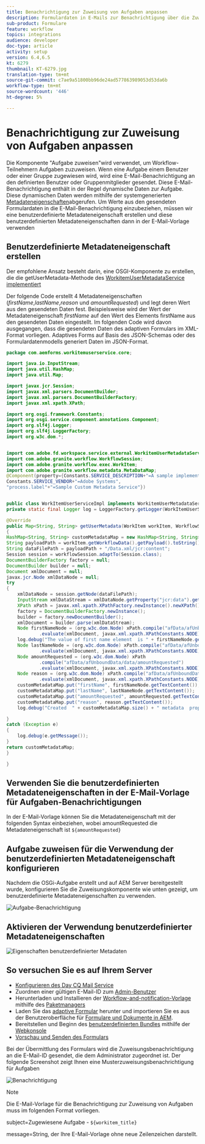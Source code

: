 ```yaml
---
title: Benachrichtigung zur Zuweisung von Aufgaben anpassen
description: Formulardaten in E-Mails zur Benachrichtigung über die Zuweisung von Aufgaben einschließen
sub-product: Formulare
feature: workflow
topics: integrations
audience: developer
doc-type: article
activity: setup
version: 6.4,6.5
kt: 6279
thumbnail: KT-6279.jpg
translation-type: tm+mt
source-git-commit: c7ae9a51800bb96de24ad577863989053d53da6b
workflow-type: tm+mt
source-wordcount: '446'
ht-degree: 5%

---
```



# Benachrichtigung zur Zuweisung von Aufgaben anpassen

Die Komponente &quot;Aufgabe zuweisen&quot;wird verwendet, um Workflow-Teilnehmern Aufgaben zuzuweisen. Wenn eine Aufgabe einem Benutzer oder einer Gruppe zugewiesen wird, wird eine E-Mail-Benachrichtigung an den definierten Benutzer oder Gruppenmitglieder gesendet.
Diese E-Mail-Benachrichtigung enthält in der Regel dynamische Daten zur Aufgabe. Diese dynamischen Daten werden mithilfe der systemgenerierten [Metadateneigenschaften](https://docs.adobe.com/content/help/en/experience-manager-65/forms/publish-process-aem-forms/use-metadata-in-email-notifications.html#using-system-generated-metadata-in-an-email-notification)abgerufen.
Um Werte aus den gesendeten Formulardaten in die E-Mail-Benachrichtigung einzubeziehen, müssen wir eine benutzerdefinierte Metadateneigenschaft erstellen und diese benutzerdefinierten Metadateneigenschaften dann in der E-Mail-Vorlage verwenden



## Benutzerdefinierte Metadateneigenschaft erstellen

Der empfohlene Ansatz besteht darin, eine OSGI-Komponente zu erstellen, die die getUserMetadata-Methode des [WorkitemUserMetadataService implementiert](https://helpx.adobe.com/experience-manager/6-5/forms/javadocs/com/adobe/fd/workspace/service/external/WorkitemUserMetadataService.html#getUserMetadataMap--)

Der folgende Code erstellt 4 Metadateneigenschaften (_firstName_,_lastName_,_reason_ und _amountRequested_) und legt deren Wert aus den gesendeten Daten fest. Beispielsweise wird der Wert der Metadateneigenschaft _firstName_ auf den Wert des Elements firstName aus den gesendeten Daten eingestellt. Im folgenden Code wird davon ausgegangen, dass die gesendeten Daten des adaptiven Formulars im XML-Format vorliegen. Adaptives Forms auf Basis des JSON-Schemas oder des Formulardatenmodells generiert Daten im JSON-Format.


```java
package com.aemforms.workitemuserservice.core;

import java.io.InputStream;
import java.util.HashMap;
import java.util.Map;

import javax.jcr.Session;
import javax.xml.parsers.DocumentBuilder;
import javax.xml.parsers.DocumentBuilderFactory;
import javax.xml.xpath.XPath;

import org.osgi.framework.Constants;
import org.osgi.service.component.annotations.Component;
import org.slf4j.Logger;
import org.slf4j.LoggerFactory;
import org.w3c.dom.*;


import com.adobe.fd.workspace.service.external.WorkitemUserMetadataService;
import com.adobe.granite.workflow.WorkflowSession;
import com.adobe.granite.workflow.exec.WorkItem;
import com.adobe.granite.workflow.metadata.MetaDataMap;
@Component(property={Constants.SERVICE_DESCRIPTION+"=A sample implementation of a user metadata service.",
Constants.SERVICE_VENDOR+"=Adobe Systems",
"process.label"+"=Sample Custom Metadata Service"})


public class WorkItemUserServiceImpl implements WorkitemUserMetadataService {
private static final Logger log = LoggerFactory.getLogger(WorkItemUserServiceImpl.class);

@Override
public Map<String, String> getUserMetadata(WorkItem workItem, WorkflowSession workflowSession,MetaDataMap metadataMap)
{
HashMap<String, String> customMetadataMap = new HashMap<String, String>();
String payloadPath = workItem.getWorkflowData().getPayload().toString();
String dataFilePath = payloadPath + "/Data.xml/jcr:content";
Session session = workflowSession.adaptTo(Session.class);
DocumentBuilderFactory factory = null;
DocumentBuilder builder = null;
Document xmlDocument = null;
javax.jcr.Node xmlDataNode = null;
try
{
    xmlDataNode = session.getNode(dataFilePath);
    InputStream xmlDataStream = xmlDataNode.getProperty("jcr:data").getBinary().getStream();
    XPath xPath = javax.xml.xpath.XPathFactory.newInstance().newXPath();
    factory = DocumentBuilderFactory.newInstance();
    builder = factory.newDocumentBuilder();
    xmlDocument = builder.parse(xmlDataStream);
    Node firstNameNode = (org.w3c.dom.Node) xPath.compile("afData/afUnboundData/data/firstName")
            .evaluate(xmlDocument, javax.xml.xpath.XPathConstants.NODE);
    log.debug("The value of first name element  is " + firstNameNode.getTextContent());
    Node lastNameNode = (org.w3c.dom.Node) xPath.compile("afData/afUnboundData/data/lastName")
            .evaluate(xmlDocument, javax.xml.xpath.XPathConstants.NODE);
    Node amountRequested = (org.w3c.dom.Node) xPath
            .compile("afData/afUnboundData/data/amountRequested")
            .evaluate(xmlDocument, javax.xml.xpath.XPathConstants.NODE);
    Node reason = (org.w3c.dom.Node) xPath.compile("afData/afUnboundData/data/reason")
            .evaluate(xmlDocument, javax.xml.xpath.XPathConstants.NODE);
    customMetadataMap.put("firstName", firstNameNode.getTextContent());
    customMetadataMap.put("lastName", lastNameNode.getTextContent());
    customMetadataMap.put("amountRequested", amountRequested.getTextContent());
    customMetadataMap.put("reason", reason.getTextContent());
    log.debug("Created  " + customMetadataMap.size() + " metadata  properties");

}
catch (Exception e)
{
    log.debug(e.getMessage());
}
return customMetadataMap;
}

}
```

## Verwenden Sie die benutzerdefinierten Metadateneigenschaften in der E-Mail-Vorlage für Aufgaben-Benachrichtigungen

In der E-Mail-Vorlage können Sie die Metadateneigenschaft mit der folgenden Syntax einbeziehen, wobei amountRequested die Metadateneigenschaft ist `${amountRequested}`

## Aufgabe zuweisen für die Verwendung der benutzerdefinierten Metadateneigenschaft konfigurieren

Nachdem die OSGi-Aufgabe erstellt und auf AEM Server bereitgestellt wurde, konfigurieren Sie die Zuweisungskomponente wie unten gezeigt, um benutzerdefinierte Metadateneigenschaften zu verwenden.


![Aufgabe-Benachrichtigung](assets/task-notification.PNG)

## Aktivieren der Verwendung benutzerdefinierter Metadateneigenschaften

![Eigenschaften benutzerdefinierter Metadaten](assets/custom-meta-data-properties.PNG)

## So versuchen Sie es auf Ihrem Server

* [Konfigurieren des Day CQ Mail Service](https://docs.adobe.com/content/help/en/experience-manager-65/administering/operations/notification.html#configuring-the-mail-service)
* Zuordnen einer gültigen E-Mail-ID zum [Admin-Benutzer](http://localhost:4502/security/users.html)
* Herunterladen und Installieren der [Workflow-and-notification-Vorlage](assets/workflow-and-task-notification-template.zip) mithilfe des [Paketmanagers](http://localhost:4502/crx/packmgr/index.jsp)
* Laden Sie das [adaptive Formular](assets/request-travel-authorization.zip) herunter und importieren Sie es aus der Benutzeroberfläche für [Formulare und Dokumente in AEM](http://localhost:4502/aem/forms.html/content/dam/formsanddocuments).
* Bereitstellen und Beginn des [benutzerdefinierten Bundles](assets/work-items-user-service-bundle.jar) mithilfe der [Webkonsole](http://localhost:4502/system/console/bundles)
* [Vorschau und Senden des Formulars](http://localhost:4502/content/dam/formsanddocuments/requestfortravelauhtorization/jcr:content?wcmmode=disabled)

Bei der Übermittlung des Formulars wird die Zuweisungsbenachrichtigung an die E-Mail-ID gesendet, die dem Administrator zugeordnet ist. Der folgende Screenshot zeigt Ihnen eine Musterzuweisungsbenachrichtigung für Aufgaben

![Benachrichtigung](assets/task-nitification-email.png)

>[!NOTE]
>Die E-Mail-Vorlage für die Benachrichtigung zur Zuweisung von Aufgaben muss im folgenden Format vorliegen.
>
> subject=Zugewiesene Aufgabe - `${workitem_title}`
>
> message=String, der Ihre E-Mail-Vorlage ohne neue Zeilenzeichen darstellt.
